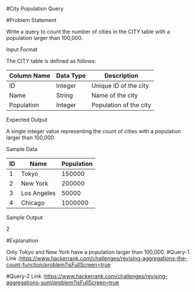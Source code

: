 #City Population Query

#Problem Statement

Write a query to count the number of cities in the CITY table with a population larger than 100,000.

Input Format

The CITY table is defined as follows:

| Column Name | Data Type | Description |
| --- | --- | --- |
| ID | Integer | Unique ID of the city |
| Name | String | Name of the city |
| Population | Integer | Population of the city |

Expected Output

A single integer value representing the count of cities with a population larger than 100,000.

Sample Data

| ID | Name | Population |
| --- | --- | --- |
| 1 | Tokyo | 150000 |
| 2 | New York | 200000 |
| 3 | Los Angeles | 50000 |
| 4 | Chicago | 1000000 |

Sample Output

2

#Explanation

Only Tokyo and New York have a population larger than 100,000.
#Query-1 Link :https://www.hackerrank.com/challenges/revising-aggregations-the-count-function/problem?isFullScreen=true

#Query-2 Link :https://www.hackerrank.com/challenges/revising-aggregations-sum/problem?isFullScreen=true
